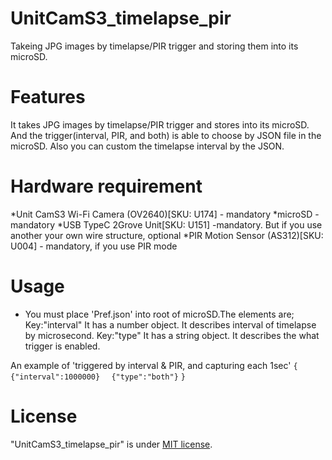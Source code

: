 # UnitCamS3_timelapse_pir
Takeing JPG images by timelapse/PIR trigger and storing them into its microSD.

# Features
It takes JPG images by timelapse/PIR trigger and stores into its microSD.
And the trigger(interval, PIR, and both) is able to choose by JSON file in the microSD.
Also you can custom the timelapse interval by the JSON.

# Hardware requirement
*Unit CamS3 Wi-Fi Camera (OV2640)[SKU: U174] - mandatory
*microSD - mandatory
*USB TypeC 2Grove Unit[SKU: U151] -mandatory. But if you use another your own wire structure, optional
*PIR Motion Sensor (AS312)[SKU: U004] - mandatory, if you use PIR mode

# Usage
* You must place 'Pref.json' into root of microSD.The elements are;
Key:"interval"
It has a number object. It describes interval of timelapse by microsecond.
Key:"type"
It has a string object. It describes the what trigger is enabled.

An example of 'triggered by interval & PIR, and capturing each 1sec'
`{`
`  {"interval":1000000}`
`  {"type":"both"}`
`}`


# License
"UnitCamS3_timelapse_pir" is under [MIT license](https://en.wikipedia.org/wiki/MIT_License).
